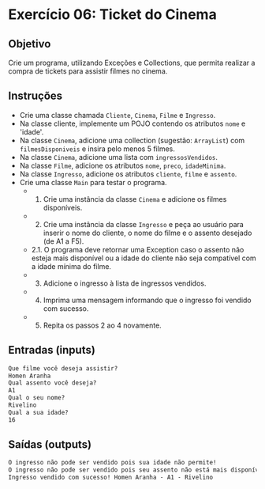 # Exercício 06: Ticket do Cinema

## Objetivo

Crie um programa, utilizando Exceções e Collections, que permita realizar a compra de tickets para assistir filmes no cinema.

## Instruções

* Crie uma classe chamada `Cliente`, `Cinema`, `Filme` e `Ingresso`.
* Na classe cliente, implemente um POJO contendo os atributos `nome` e 'idade'.
* Na classe `Cinema`, adicione uma collection (sugestão: `ArrayList`) com `filmesDisponiveis` e insira pelo menos 5 filmes.
* Na classe `Cinema`, adicione uma lista com `ingressosVendidos`.
* Na classe `Filme`, adicione os atributos `nome`, `preco`, `idadeMinima`.
* Na classe `Ingresso`, adicione os atributos `cliente`, `filme` e `assento`.
* Crie uma classe `Main` para testar o programa.
    * 1. Crie uma instância da classe `Cinema` e adicione os filmes disponíveis.
    * 2. Crie uma instância da classe `Ingresso` e peça ao usuário para inserir o nome do cliente, o nome do filme e o assento desejado (de A1 a F5).
    * 2.1. O programa deve retornar uma Exception caso o assento não esteja mais disponível ou a idade do cliente não seja compatível com a idade mínima do filme.
    * 3. Adicione o ingresso à lista de ingressos vendidos.
    * 4. Imprima uma mensagem informando que o ingresso foi vendido com sucesso.
    * 5. Repita os passos 2 ao 4 novamente.


## Entradas (inputs)

````txt
Que filme você deseja assistir?
Homen Aranha
Qual assento você deseja?
A1
Qual o seu nome?
Rivelino
Qual a sua idade?
16
````

## Saídas (outputs)

````txt
O ingresso não pode ser vendido pois sua idade não permite!
O ingresso não pode ser vendido pois seu assento não está mais disponível!
Ingresso vendido com sucesso! Homen Aranha - A1 - Rivelino
````